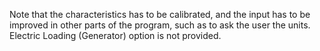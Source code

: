 Note that the characteristics has to be calibrated, and the input has to be improved in other parts of the program, such as to ask the user the units. Electric Loading (Generator) option is not provided. 
